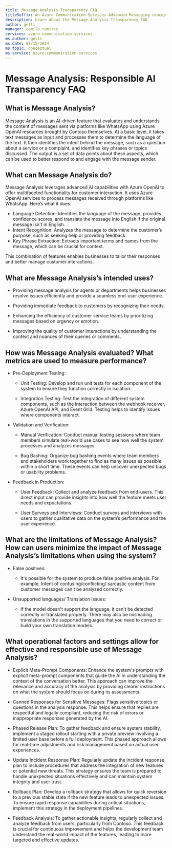 ```yaml
---
title: Message Analysis Transparency FAQ
titleSuffix: An Azure Communication Services Advanced Messaging concept
description: Learn about the Message Analysis Transparency FAQ
author: gelli
manager: camilo.ramirez
services: azure-communication-services
ms.author: gelli
ms.date: 07/15/2024
ms.topic: conceptual
ms.service: azure-communication-services
---
```



# Message Analysis: Responsible AI Transparency FAQ 

## What is Message Analysis? 

Message Analysis is an AI-driven feature that evaluates and understands the content of messages sent via platforms like WhatsApp using Azure OpenAI resources brought by Contoso themselves. At a basic level, it takes text messages as input and processes them to determine the language of the text. It then identifies the intent behind the message, such as a question about a service or a complaint, and identifies key phrases or topics discussed. The output is a set of data points about these aspects, which can be used to better respond to and engage with the message sender. 

## What can Message Analysis do?  

Message Analysis leverages advanced AI capabilities with Azure OpenAI to offer multifaceted functionality for customer interaction. It uses Azure OpenAI services to process messages received through platforms like WhatsApp. Here’s what it does: 

* Language Detection: Identifies the language of the message, provides confidence scores, and translate the message into English if the original message isn't in English. 
* Intent Recognition: Analyzes the message to determine the customer’s purpose, such as seeking help or providing feedback. 
* Key Phrase Extraction: Extracts important terms and names from the message, which can be crucial for context. 

This combination of features enables businesses to tailor their responses and better manage customer interactions. 

## What are Message Analysis’s intended uses? 

* Providing message analysis for agents or departments helps businesses resolve issues efficiently and provide a seamless end-user experience. 

* Providing immediate feedback to customers by recognizing their needs. 

* Enhancing the efficiency of customer service teams by prioritizing messages based on urgency or emotion. 

* Improving the quality of customer interactions by understanding the context and nuances of their queries or comments. 

## How was Message Analysis evaluated? What metrics are used to measure performance? 

* Pre-Deployment Testing: 

   * Unit Testing: Develop and run unit tests for each component of the system to ensure they function correctly in isolation. 

   * Integration Testing: Test the integration of different system components, such as the interaction between the webhook receiver, Azure OpenAI API, and Event Grid. Testing helps to identify issues where components interact. 

* Validation and Verification: 

   * Manual Verification: Conduct manual testing sessions where team members simulate real-world use cases to see how well the system processes and analyzes messages. 

   * Bug Bashing: Organize bug bashing events where team members and stakeholders work together to find as many issues as possible within a short time. These events can help uncover unexpected bugs or usability problems.

* Feedback in Production: 

   * User Feedback: Collect and analyze feedback from end-users. This direct input can provide insights into how well the feature meets user needs and expectations. 

   * User Surveys and Interviews: Conduct surveys and interviews with users to gather qualitative data on the system’s performance and the user experience. 

## What are the limitations of Message Analysis? How can users minimize the impact of Message Analysis’s limitations when using the system? 

* False positives:  

   * It's possible for the system to produce false positive analysis. For example, Intent of confusing/conflicting/ sarcastic content from customer messages can't be analyzed correctly. 

* Unsupported languages/ Translation Issues: 

   * If the model doesn't support the language, it can't be detected correctly or translated properly. There may also be misleading translations in the supported languages that you need to correct or build your own translation models. 

 

## What operational factors and settings allow for effective and responsible use of Message Analysis? 

* Explicit Meta-Prompt Components: Enhance the system's prompts with explicit meta-prompt components that guide the AI in understanding the context of the conversation better. This approach can improve the relevance and accuracy of the analysis by providing clearer instructions on what the system should focus on during its assessments. 

* Canned Responses for Sensitive Messages: Flags sensitive topics or questions in the analysis response. This helps ensure that replies are respectful and legally compliant, reducing the risk of errors or inappropriate responses generated by the AI. 

* Phased Release Plan: To gather feedback and ensure system stability, implement a staged rollout starting with a private preview involving a limited user base before a full deployment. This phased approach allows for real-time adjustments and risk management based on actual user experiences. 

* Update Incident Response Plan: Regularly update the incident response plan to include procedures that address the integration of new features or potential new threats. This strategy ensures the team is prepared to handle unexpected situations effectively and can maintain system integrity and user trust. 

* Rollback Plan: Develop a rollback strategy that allows for quick reversion to a previous stable state if the new feature leads to unexpected issues. To ensure rapid response capabilities during critical situations, implement this strategy in the deployment pipelines. 

* Feedback Analysis: To gather actionable insights, regularly collect and analyze feedback from users, particularly from Contoso. This feedback is crucial for continuous improvement and helps the development team understand the real-world impact of the features, leading to more targeted and effective updates. 

